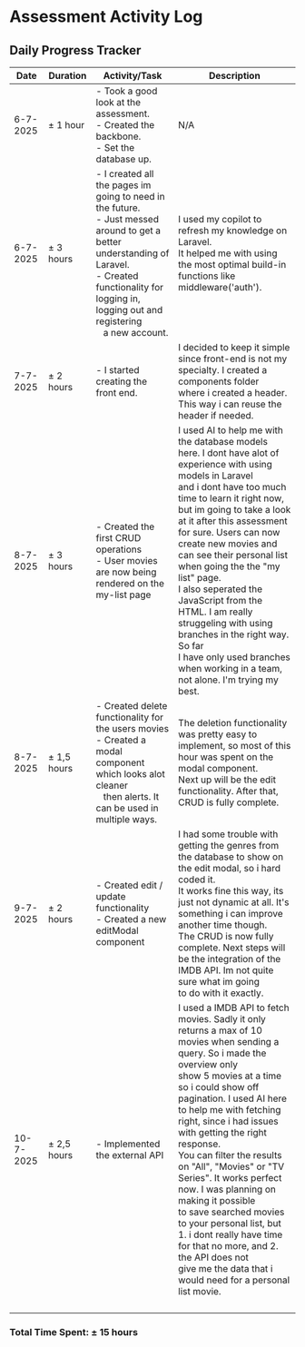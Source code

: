 # Assessment Activity Log

## Daily Progress Tracker

| Date      | Duration     | Activity/Task                                                                                                                                                                                                                    | Description                                                                                                                                                                                                                                                                                                                                                                                                                                                                                                                                                                                                                 |
| --------- | ------------ | -------------------------------------------------------------------------------------------------------------------------------------------------------------------------------------------------------------------------------- | --------------------------------------------------------------------------------------------------------------------------------------------------------------------------------------------------------------------------------------------------------------------------------------------------------------------------------------------------------------------------------------------------------------------------------------------------------------------------------------------------------------------------------------------------------------------------------------------------------------------------- |
| 6-7-2025  | ± 1 hour    | - Took a good look at the assessment.<br />- Created the backbone.<br />- Set the database up.                                                                                                                                   | N/A                                                                                                                                                                                                                                                                                                                                                                                                                                                                                                                                                                                                                         |
| 6-7-2025  | ± 3 hours   | - I created all the pages im going to need in the future.<br />- Just messed around to get a better understanding of Laravel.<br />- Created functionality for logging in, logging out and registering <br />   a new account. | I used my copilot to refresh my knowledge on Laravel.<br />It helped me with using the most optimal build-in functions like middleware('auth').                                                                                                                                                                                                                                                                                                                                                                                                                                                                             |
| 7-7-2025  | ± 2 hours   | - I started creating the front end.                                                                                                                                                                                              | I decided to keep it simple since front-end is not my specialty. I created a components folder<br />where i created a header. This way i can reuse the header if needed.                                                                                                                                                                                                                                                                                                                                                                                                                                                   |
| 8-7-2025  | ± 3 hours   | - Created the first CRUD operations<br />- User movies are now being rendered on the my-list page                                                                                                                                | I used AI to help me with the database models here. I dont have alot of experience with using models in Laravel<br />and i dont have too much time to learn it right now, but im going to take a look at it after this assessment<br />for sure. Users can now create new movies and can see their personal list when going the the "my list" page.<br />I also seperated the JavaScript from the HTML. I am really struggeling with using branches in the right way. So far<br />I have only used branches when working in a team, not alone. I'm trying my best.                                                          |
| 8-7-2025  | ± 1,5 hours | - Created delete functionality for the users movies<br />- Created a modal component which looks alot cleaner<br />   then alerts. It can be used in multiple ways.                                                            | The deletion functionality was pretty easy to implement, so most of this hour was spent on the modal component.<br />Next up will be the edit functionality. After that, CRUD is fully complete.                                                                                                                                                                                                                                                                                                                                                                                                                            |
| 9-7-2025  | ± 2 hours   | - Created edit / update functionality<br />- Created a new editModal component                                                                                                                                                   | I had some trouble with getting the genres from the database to show on the edit modal, so i hard coded it.<br />It works fine this way, its just not dynamic at all. It's something i can improve another time though.<br />The CRUD is now fully complete. Next steps will be the integration of the IMDB API. Im not quite sure what im going<br />to do with it exactly.                                                                                                                                                                                                                                                |
| 10-7-2025 | ± 2,5 hours | - Implemented the external API                                                                                                                                                                                                   | I used a IMDB API to fetch movies. Sadly it only returns a max of 10 movies when sending a query. So i made the overview only<br />show 5 movies at a time so i could show off pagination. I used AI here to help me with fetching right, since i had issues with getting the right response.<br />You can filter the results on "All", "Movies" or "TV Series". It works perfect now. I was planning on making it possible<br />to save searched movies to your personal list, but 1. i dont really have time for that no more, and 2. the API does not<br />give me the data that i would need for a personal list movie. |
|           |              |                                                                                                                                                                                                                                  |                                                                                                                                                                                                                                                                                                                                                                                                                                                                                                                                                                                                                             |
|           |              |                                                                                                                                                                                                                                  |                                                                                                                                                                                                                                                                                                                                                                                                                                                                                                                                                                                                                             |
|           |              |                                                                                                                                                                                                                                  |                                                                                                                                                                                                                                                                                                                                                                                                                                                                                                                                                                                                                             |
|           |              |                                                                                                                                                                                                                                  |                                                                                                                                                                                                                                                                                                                                                                                                                                                                                                                                                                                                                             |

### Total Time Spent: ± 15 hours
